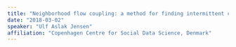 ```yaml
---
title: "Neighborhood flow coupling: a method for finding intermittent communities in temporal networks"
date: "2018-03-02"
speaker: "Ulf Aslak Jensen"
affiliation: "Copenhagen Centre for Social Data Science, Denmark"
---
```

